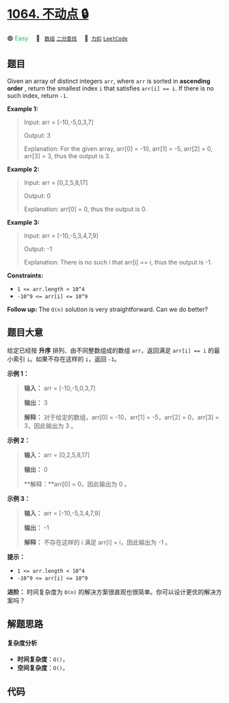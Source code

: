 # [1064. 不动点 🔒](https://2xiao.github.io/leetcode-js/problem/1064.html)

🟢 <font color=#15bd66>Easy</font>&emsp; 🔖&ensp; [`数组`](/tag/array.md) [`二分查找`](/tag/binary-search.md)&emsp; 🔗&ensp;[`力扣`](https://leetcode.cn/problems/fixed-point) [`LeetCode`](https://leetcode.com/problems/fixed-point)

## 题目

Given an array of distinct integers `arr`, where `arr` is sorted in
**ascending order** , return the smallest index `i` that satisfies `arr[i] ==
i`. If there is no such index, return `-1`.



**Example 1:**

> Input: arr = [-10,-5,0,3,7]
> 
> Output: 3
> 
> Explanation: For the given array, arr[0] = -10, arr[1] = -5, arr[2] = 0, arr[3] = 3, thus the output is 3.

**Example 2:**

> Input: arr = [0,2,5,8,17]
> 
> Output: 0
> 
> Explanation: arr[0] = 0, thus the output is 0.

**Example 3:**

> Input: arr = [-10,-5,3,4,7,9]
> 
> Output: -1
> 
> Explanation: There is no such i that arr[i] == i, thus the output is -1.



**Constraints:**

  * `1 <= arr.length < 10^4`
  * `-10^9 <= arr[i] <= 10^9`



**Follow up:** The `O(n)` solution is very straightforward. Can we do better?


## 题目大意

给定已经按 **升序** 排列、由不同整数组成的数组 `arr`，返回满足 `arr[i] == i` 的最小索引 `i`。如果不存在这样的 `i`，返回
`-1`。

**示例 1：**

> 
> 
> 
> 
> 
> **输入：** arr = [-10,-5,0,3,7]
> 
> **输出：** 3
> 
> **解释：** 对于给定的数组，arr[0] = -10，arr[1] = -5，arr[2] = 0，arr[3] = 3，因此输出为 3 。
> 
> 

**示例 2：**

> 
> 
> 
> 
> 
> **输入：** arr = [0,2,5,8,17]
> 
> **输出：** 0
> 
> **解释：**arr[0] = 0，因此输出为 0 。
> 
> 

**示例 3：**

> 
> 
> 
> 
> 
> **输入：** arr = [-10,-5,3,4,7,9]
> 
> **输出：** -1
> 
> **解释：** 不存在这样的 i 满足 arr[i] = i，因此输出为 -1 。
> 
> 

**提示：**

  * `1 <= arr.length < 10^4`
  * `-10^9 <= arr[i] <= 10^9`

**进阶：** 时间复杂度为 `O(n)` 的解决方案很直观也很简单。你可以设计更优的解决方案吗？


## 解题思路

#### 复杂度分析

- **时间复杂度**：`O()`，
- **空间复杂度**：`O()`，

## 代码

```javascript

```